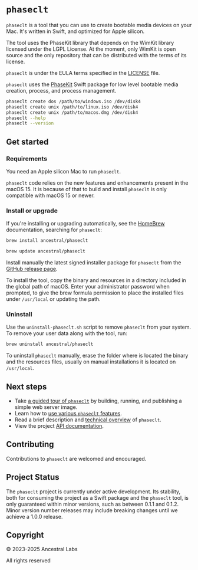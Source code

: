 
# `phaseclt`

`phaseclt` is a tool that you can use to create bootable media devices on your Mac. It's written in Swift, and optimized for Apple silicon.

The tool uses the PhaseKit library that depends on the WimKit library licensed under the LGPL License. At the moment, only WimKit is open source and the only repository that can be distributed with the terms of its license.

`phaseclt` is under the EULA terms specified in the [LICENSE](LICENSE.md) file.

`phaseclt` uses the [PhaseKit](https://github.com/AncestralLabs/PhaseKit) Swift package for low level bootable media creation, process, and process management.

```bash
phaseclt create dos /path/to/windows.iso /dev/disk4
phaseclt create unix /path/to/linux.iso /dev/disk4
phaseclt create unix /path/to/macos.dmg /dev/disk4
phaseclt --help
phaseclt --version
```

## Get started

### Requirements

You need an Apple silicon Mac to run `phaseclt`.

`phaseclt` code relies on the new features and enhancements present in the macOS 15. It is because of that to build and install `phaseclt` is only compatible with macOS 15 or newer.

### Install or upgrade

If you're installing or upgrading automatically, see the [HomeBrew](https://formulae.brew.sh/ancestral/phaseclt#default) documentation, searching for `phaseclt`:

```bash
brew install ancestral/phaseclt
```
```bash
brew update ancestral/phaseclt
```

Install manually the latest signed installer package for `phaseclt` from the [GitHub release page](https://github.com/AncestralLabs/phaseclt/releases).

To install the tool, copy the binary and resources in a directory included in the global path of macOS. Enter your administrator password when prompted, to give the brew formula permission to place the installed files under `/usr/local` or updating the path.

### Uninstall

Use the `uninstall-phaseclt.sh` script to remove `phaseclt` from your system. To remove your user data along with the tool, run:

```bash
brew uninstall ancestral/phaseclt
```

To uninstall `phaseclt` manually, erase the folder where is located the binary and the resources files, usually on manual installations it is located on `/usr/local`.

## Next steps

- Take [a guided tour of `phaseclt`](./Documentation/Tutorial.md) by building, running, and publishing a simple web server image.
- Learn how to [use various `phaseclt` features](./Documentation/HowTo.md).
- Read a brief description and [technical overview](./Documentation/TechnicalOverview.md) of `phaseclt`.
- View the project [API documentation](https://AncestralLabs.github.io/phaseclt/Documentation/).

## Contributing

Contributions to `phaseclt` are welcomed and encouraged.

## Project Status

The `phaseclt` project is currently under active development. Its stability, both for consuming the project as a Swift package and the `phaseclt` tool, is only guaranteed within minor versions, such as between 0.1.1 and 0.1.2. Minor version number releases may include breaking changes until we achieve a 1.0.0 release.

## Copyright

© 2023-2025 Ancestral Labs

All rights reserved
